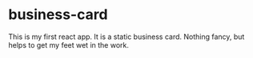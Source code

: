 # business-card

This is my first react app. It is a static business card. Nothing fancy, but helps to get my feet wet in the work.